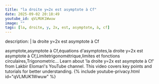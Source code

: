 ```yaml
---
title: "la droite y=2x est asymptote à Cf"
date: 2025-09-02 20:18:49 
youtube_id: qVLMUK1Wwuw
image: ""
tags: [la, droite, y, 2x, est, asymptote, à, cf]
---
```

description: |
  la droite y=2x est asymptote à Cf
  
  asymptote,asymptote à Cf,équations d'asymptotes,la droite y=2x est asymptote à Cf,Limitetrigonométrique,limites et fonctions circulaires,Trigonometric...
  Learn about 'la droite y=2x est asymptote à Cf' from Lakbir Elomari's YouTube channel. This video covers key points and tutorials for better understanding.
{% include youtube-privacy.html id="qVLMUK1Wwuw" %}
